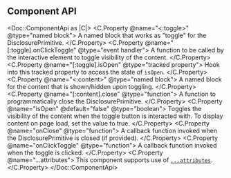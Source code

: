 ## Component API

<Doc::ComponentApi as |C|>
  <C.Property @name="<:toggle>" @type="named block">
    A named block that works as "toggle" for the DisclosurePrimitive.
  </C.Property>
  <C.Property @name="[:toggle].onClickToggle" @type="event handler">
    A function to be called by the interactive element to toggle visibility of the content.
  </C.Property>
  <C.Property @name="[:toggle].isOpen" @type="tracked property">
    Hook into this tracked property to access the state of `isOpen`.
  </C.Property>
  <C.Property @name="<:content>" @type="named block">
    A named block for the content that is shown/hidden upon toggling.
  </C.Property>
  <C.Property @name="[:content].close" @type="function">
    A function to programmatically close the DisclosurePrimitive.
  </C.Property>
  <C.Property @name="isOpen" @default="false" @type="boolean">
    Toggles the visibility of the content when the toggle button is interacted with. To display content on page load, set the value to true.
  </C.Property>
  <C.Property @name="onClose" @type="function">
    A callback function invoked when the DisclosurePrimitive is closed (if provided).
  </C.Property>
  <C.Property @name="onClickToggle" @type="function">
    A callback function invoked when the toggle is clicked.
  </C.Property>
  <C.Property @name="...attributes">
    This component supports use of [`...attributes`](https://guides.emberjs.com/release/in-depth-topics/patterns-for-components/#toc_attribute-ordering).
  </C.Property>
</Doc::ComponentApi>
